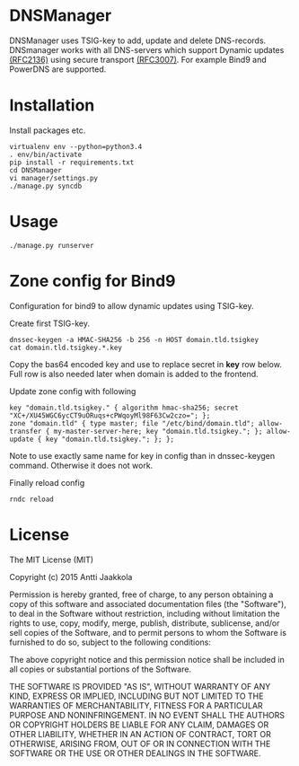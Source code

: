 DNSManager
==========

DNSManager uses TSIG-key to add, update and delete DNS-records. DNSmanager works with all DNS-servers which support Dynamic updates [(RFC2136)](http://tools.ietf.org/html/rfc2136) using secure transport [(RFC3007)](http://tools.ietf.org/html/rfc3007). For example Bind9 and PowerDNS are supported.


Installation
============

Install packages etc.

    virtualenv env --python=python3.4
    . env/bin/activate
    pip install -r requirements.txt
    cd DNSManager
    vi manager/settings.py
    ./manage.py syncdb
    


Usage
=====

    ./manage.py runserver

Zone config for Bind9
=====================

Configuration for bind9 to allow dynamic updates using TSIG-key.

Create first TSIG-key.

    dnssec-keygen -a HMAC-SHA256 -b 256 -n HOST domain.tld.tsigkey
    cat domain.tld.tsigkey.*.key

Copy the bas64 encoded key and use to replace secret in <b>key</b> row below. Full row is also needed later when domain is added to the frontend.

Update zone config with following

    key "domain.tld.tsigkey." { algorithm hmac-sha256; secret "XC+/XU45WGC6ycCT9uORuqs+cPWqoyMl98F63Cw2czo="; };
    zone "domain.tld" { type master; file "/etc/bind/domain.tld"; allow-transfer { my-master-server-here; key "domain.tld.tsigkey."; }; allow-update { key "domain.tld.tsigkey."; }; };

Note to use exactly same name for key in config than in dnssec-keygen command. Otherwise it does not work.

Finally reload config

    rndc reload

License
=======

The MIT License (MIT)

Copyright (c) 2015 Antti Jaakkola

Permission is hereby granted, free of charge, to any person obtaining a copy
of this software and associated documentation files (the "Software"), to deal
in the Software without restriction, including without limitation the rights
to use, copy, modify, merge, publish, distribute, sublicense, and/or sell
copies of the Software, and to permit persons to whom the Software is
furnished to do so, subject to the following conditions:

The above copyright notice and this permission notice shall be included in
all copies or substantial portions of the Software.

THE SOFTWARE IS PROVIDED "AS IS", WITHOUT WARRANTY OF ANY KIND, EXPRESS OR
IMPLIED, INCLUDING BUT NOT LIMITED TO THE WARRANTIES OF MERCHANTABILITY,
FITNESS FOR A PARTICULAR PURPOSE AND NONINFRINGEMENT. IN NO EVENT SHALL THE
AUTHORS OR COPYRIGHT HOLDERS BE LIABLE FOR ANY CLAIM, DAMAGES OR OTHER
LIABILITY, WHETHER IN AN ACTION OF CONTRACT, TORT OR OTHERWISE, ARISING FROM,
OUT OF OR IN CONNECTION WITH THE SOFTWARE OR THE USE OR OTHER DEALINGS IN
THE SOFTWARE.